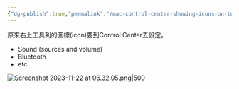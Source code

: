 ```yaml
---
{"dg-publish":true,"permalink":"/mac-control-center-showing-icons-on-top-menu-bar-mac/","noteIcon":"2"}
---
```


原來右上工具列的圖標(icon)要到Control Center去設定。

- Sound (sources and volume)
- Bluetooth
- etc.

![Screenshot 2023-11-22 at 06.32.05.png|500](/img/user/_attachments/_OB/Screenshot%202023-11-22%20at%2006.32.05.png)